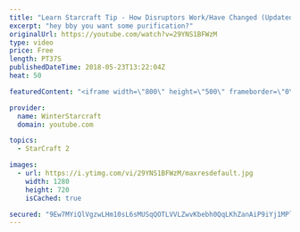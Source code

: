 ```yaml
---
title: "Learn Starcraft Tip - How Disruptors Work/Have Changed (Updated Patch 4.0 2018)"
excerpt: "hey bby you want some purification?"
originalUrl: https://youtube.com/watch?v=29YNS1BFWzM
type: video
price: Free
length: PT37S
publishedDateTime: 2018-05-23T13:22:04Z
heat: 50

featuredContent: "<iframe width=\"800\" height=\"500\" frameborder=\"0\" src=\"https://www.youtube.com/embed/29YNS1BFWzM\" allow=\"accelerometer; autoplay; encrypted-media; gyroscope; picture-in-picture\" allowfullscreen></iframe>"

provider:
  name: WinterStarcraft
  domain: youtube.com

topics:
  - StarCraft 2

images:
  - url: https://i.ytimg.com/vi/29YNS1BFWzM/maxresdefault.jpg
    width: 1280
    height: 720
    isCached: true

secured: "9Ew7MYiQlVgzwLHm10sL6sMUSqQOTLVVLZwvKbebh0QqLKhZanAiP9iYj1MPlypaihziahv/lROpPxCN+DVFFZARVCDfsX9LKVaTxdRVs3GipKBdTvJUG3b+8E0etX3fdRumXC00Dgl2Eazb8Yu3Oz81EumPtdZccpxX62QIVAK+Cgb/AuWH4lbBP/m56zP0LmZVbgxeTz9Asw1aQIRyC0P2/3J+jKeN4R2IP7xxtQIWHKdaVnYfXjsjtxmgjseKuhtpsY2lwRvEtU7+tI+kMp/AymeIpwflhdEswH6ve4zmI5dHhBpjk1S9p+RpC0erqF/v2DaIl4etRso4keFLpqFWAJ29Dp/q4zuP4Eb301N0e/ibzDO9COGsft9XVqlTWGsG5XlrQZpmUbCUv/Y7m9osbuTtYRq0LuJLqKbxRno=;gOokXZgnLcjdwSwLtb560Q=="
---
```


